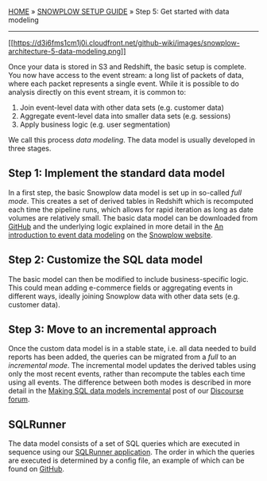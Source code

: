 <a name="top" />

[HOME](Home) » [SNOWPLOW SETUP GUIDE](Setting-up-Snowplow) »  Step 5: Get started with data modeling

---

[[https://d3i6fms1cm1j0i.cloudfront.net/github-wiki/images/snowplow-architecture-5-data-modeling.png]]

Once your data is stored in S3 and Redshift, the basic setup is complete. You now have access to the event stream: a long list of packets of data, where each packet represents a single event. While it is possible to do analysis directly on this event stream, it is common to:

1. Join event-level data with other data sets (e.g. customer data)
2. Aggregate event-level data into smaller data sets (e.g. sessions)
3. Apply business logic (e.g. user segmentation)

We call this process *data modeling*. The data model is usually developed in three stages.

## Step 1: Implement the standard data model

In a first step, the basic Snowplow data model is set up in so-called *full mode*. This creates a set of derived tables in Redshift which is recomputed each time the pipeline runs, which allows for rapid iteration as long as date volumes are relatively small. The basic data model can be downloaded from [GitHub][github-data-models] and the underlying logic explained in more detail in the [An introduction to event data modeling][cookbook-data-modeling] on the [Snowplow website][snowplow-website].

## Step 2: Customize the SQL data model

The basic model can then be modified to include business-specific logic. This could mean adding e-commerce fields or aggregating events in different ways, ideally joining Snowplow data with other data sets (e.g. customer data).

## Step 3: Move to an incremental approach

Once the custom data model is in a stable state, i.e. all data needed to build reports has been added, the queries can be migrated from a *full* to an *incremental mode*. The incremental model updates the derived tables using only the most recent events, rather than recompute the tables each time using all events. The difference between both modes is described in more detail in the [Making SQL data models incremental](http://discourse.snowplowanalytics.com/t/making-sql-data-models-incremental-to-improve-performance-tutorial/319) post of our [Discourse forum](http://discourse.snowplowanalytics.com/).

## SQLRunner

The data model consists of a set of SQL queries which are executed in sequence using our [SQLRunner application][sql-runner-github]. The order in which the queries are executed is determined by a config file, an example of which can be found on [GitHub][github-data-models-config-example].

[analytics-cookbook]: http://snowplowanalytics.com/analytics/index.html
[cookbook-data-modeling]: https://snowplowanalytics.com/blog/2016/03/16/introduction-to-event-data-modeling/
[snowplow-website]: http://snowplowanalytics.com
[github-data-models]: https://github.com/snowplow/snowplow/tree/master/5-data-modeling/web-model/redshift
[github-data-models-config-example]: https://github.com/snowplow/snowplow/blob/master/5-data-modeling/web-model/sql-runner/playbook/web-model.yml.tmpl
[sql-runner-github]: https://github.com/snowplow/sql-runner